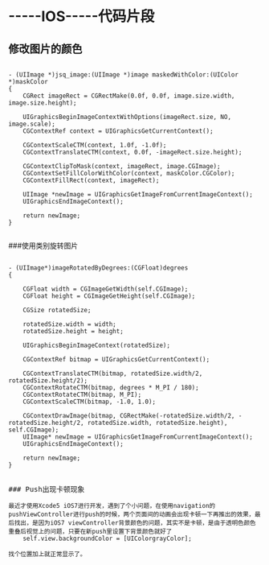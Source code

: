 # -----IOS-----代码片段


## 修改图片的颜色
<pre><code>
- (UIImage *)jsq_image:(UIImage *)image maskedWithColor:(UIColor *)maskColor
{
    CGRect imageRect = CGRectMake(0.0f, 0.0f, image.size.width, image.size.height);
    
    UIGraphicsBeginImageContextWithOptions(imageRect.size, NO, image.scale);
    CGContextRef context = UIGraphicsGetCurrentContext();
    
    CGContextScaleCTM(context, 1.0f, -1.0f);
    CGContextTranslateCTM(context, 0.0f, -imageRect.size.height);

    CGContextClipToMask(context, imageRect, image.CGImage);
    CGContextSetFillColorWithColor(context, maskColor.CGColor);
    CGContextFillRect(context, imageRect);
    
    UIImage *newImage = UIGraphicsGetImageFromCurrentImageContext();
    UIGraphicsEndImageContext();
    
    return newImage;
}

</code></pre>


###使用类别旋转图片
<pre>
<code>
- (UIImage*)imageRotatedByDegrees:(CGFloat)degrees
{
    
    CGFloat width = CGImageGetWidth(self.CGImage);
    CGFloat height = CGImageGetHeight(self.CGImage);
    
    CGSize rotatedSize;
    
    rotatedSize.width = width;
    rotatedSize.height = height;
    
    UIGraphicsBeginImageContext(rotatedSize);
    
    CGContextRef bitmap = UIGraphicsGetCurrentContext();
    
    CGContextTranslateCTM(bitmap, rotatedSize.width/2, rotatedSize.height/2);
    CGContextRotateCTM(bitmap, degrees * M_PI / 180);
    CGContextRotateCTM(bitmap, M_PI);
    CGContextScaleCTM(bitmap, -1.0, 1.0);
    
    CGContextDrawImage(bitmap, CGRectMake(-rotatedSize.width/2, -rotatedSize.height/2, rotatedSize.width, rotatedSize.height), self.CGImage);
    UIImage* newImage = UIGraphicsGetImageFromCurrentImageContext();
    UIGraphicsEndImageContext();
    
    return newImage;
}
</code>
</pre>

<pre>
### Push出现卡顿现象
<code>
最近才使用Xcode5 iOS7进行开发，遇到了个小问题，在使用navigation的pushViewController进行push的时候，两个页面间的动画会出现卡顿一下再推出的效果，最后找出，是因为iOS7 viewController背景颜色的问题，其实不是卡顿，是由于透明色颜色重叠后视觉上的问题，只要在新push里设置下背景颜色就好了
    self.view.backgroundColor = [UIColorgrayColor];

找个位置加上就正常显示了。
</code>

</pre>

